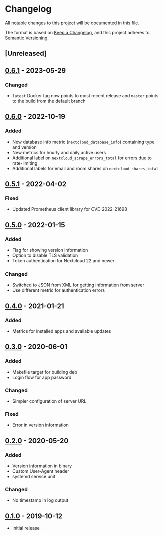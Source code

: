 # Changelog

All notable changes to this project will be documented in this file.

The format is based on [Keep a Changelog](https://keepachangelog.com/en/1.0.0/),
and this project adheres to [Semantic Versioning](https://semver.org/spec/v2.0.0.html).

## [Unreleased]

## [0.6.1] - 2023-05-29

### Changed

- `latest` Docker tag now points to most recent release and `master` points to the build from the default branch

## [0.6.0] - 2022-10-19

### Added

- New database info metric (`nextcloud_database_info`) containing type and version
- New metrics for hourly and daily active users
- Additional label on `nextcloud_scrape_errors_total` for errors due to rate-limiting
- Additional labels for email and room shares on `nextcloud_shares_total`

## [0.5.1] - 2022-04-02

### Fixed

- Updated Prometheus client library for CVE-2022-21698

## [0.5.0] - 2022-01-15

### Added

- Flag for showing version information
- Option to disable TLS validation
- Token authentication for Nextcloud 22 and newer

### Changed

- Switched to JSON from XML for getting information from server
- Use different metric for authentication errors

## [0.4.0] - 2021-01-21

### Added

- Metrics for installed apps and available updates

## [0.3.0] - 2020-06-01

### Added

- Makefile target for building deb
- Login flow for app password

### Changed

- Simpler configuration of server URL

### Fixed

- Error in version information

## [0.2.0] - 2020-05-20

### Added

- Version information in binary
- Custom User-Agent header
- systemd service unit

### Changed

- No timestamp in log output

## [0.1.0] - 2019-10-12

- Initial release

[0.6.1]: https://github.com/xperimental/nextcloud-exporter/releases/tag/v0.6.1
[0.6.0]: https://github.com/xperimental/nextcloud-exporter/releases/tag/v0.6.0
[0.5.1]: https://github.com/xperimental/nextcloud-exporter/releases/tag/v0.5.1
[0.5.0]: https://github.com/xperimental/nextcloud-exporter/releases/tag/v0.5.0
[0.4.0]: https://github.com/xperimental/nextcloud-exporter/releases/tag/v0.4.0
[0.3.0]: https://github.com/xperimental/nextcloud-exporter/releases/tag/v0.3.0
[0.2.0]: https://github.com/xperimental/nextcloud-exporter/releases/tag/v0.2.0
[0.1.0]: https://github.com/xperimental/nextcloud-exporter/releases/tag/v0.1.0
